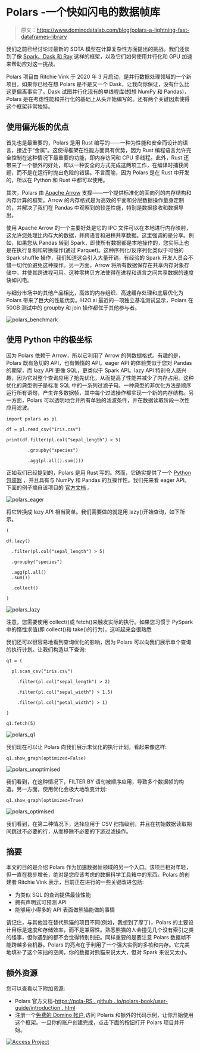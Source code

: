 # Polars -一个快如闪电的数据帧库

> 原文：<https://www.dominodatalab.com/blog/polars-a-lightning-fast-dataframes-library>

我们之前已经讨论过最新的 SOTA 模型在计算复杂性方面提出的挑战。我们还谈到了像 [Spark、Dask 和 Ray](https://blog.dominodatalab.com/spark-dask-ray-choosing-the-right-framework) 这样的框架，以及它们如何使用并行化和 GPU 加速来帮助应对这一挑战。

Polars 项目由 Ritchie Vink 于 2020 年 3 月启动，是并行数据处理领域的一个新项目。如果你已经在想 Polars 是不是又一个 Dask，让我向你保证，没有什么比这更偏离事实了。Dask 试图并行化现有的单线程库(想想 NumPy 和 Pandas)，Polars 是在考虑性能和并行化的基础上从头开始编写的。还有两个关键因素使得这个框架非常独特。

## 使用偏光板的优点

首先也是最重要的，Polars 是用 Rust 编写的——一种为性能和安全而设计的语言，接近于“金属”。这使得框架在性能方面具有优势，因为 Rust 编程语言允许完全控制在这种情况下最重要的功能，即内存访问和 CPU 多线程。此外，Rust 还带来了一个额外的好处，即以一种安全的方式完成这两项工作，在编译时捕获问题，而不是在运行时抛出危险的错误。不言而喻，因为 Polars 是在 Rust 中开发的，所以在 Python 和 Rust 中都可以使用。

其次，Polars 由 [Apache Arrow](https://github.com/apache/arrow) 支撑——一个提供标准化的面向列的内存结构和内存计算的框架。Arrow 的内存格式是为高效的平面和分层数据操作量身定制的，并解决了我们在 Pandas 中观察到的较差性能，特别是数据接收和数据导出。

使用 Apache Arrow 的一个主要好处是它的 IPC 文件可以在本地进行内存映射，这允许您处理比内存大的数据，并跨语言和进程共享数据。这里强调的是分享。例如，如果您从 Pandas 转到 Spark，即使所有数据都是本地操作的，您实际上也是在执行复制和转换操作(通过 Parquet)。这种序列化/反序列化类似于可怕的 Spark shuffle 操作，我们知道这会引入大量开销，有经验的 Spark 开发人员会不惜一切代价避免这种操作。另一方面，Arrow 将所有数据保存在共享内存对象存储中，并使其跨进程可用。这种零拷贝方法使得在进程和语言之间共享数据的速度快如闪电。

与细分市场中的其他产品相比，高效的内存组织、高速缓存处理和底层优化为 Polars 带来了巨大的性能优势。H2O.ai 最近的一项独立基准测试显示，Polars 在 50GB 测试中的 groupby 和 join 操作都优于其他参与者。

![polars_benchmark](img/beaf4113819186be08705f31497c2172.png)

## 使用 Python 中的极坐标

因为 Polars 依赖于 Arrow，所以它利用了 Arrow 的列数据格式。有趣的是，Polars 既有急切的 API，也有懒惰的 API。eager API 的体验类似于您对 Pandas 的期望，而 lazy API 更像 SQL，更类似于 Spark API。lazy API 特别令人感兴趣，因为它对整个查询应用了抢先优化，从而提高了性能并减少了内存占用。这种优化的典型例子是标准 SQL 中的一系列过滤子句。一种典型的非优化方法是顺序运行所有语句，产生许多数据帧，其中每个过滤操作都实现一个新的内存结构。另一方面，Polars 可以透明地合并所有单独的滤波条件，并在数据读取阶段一次性应用滤波。

```
import polars as pl

df = pl.read_csv("iris.csv")

print(df.filter(pl.col("sepal_length") > 5)

        .groupby("species")

        .agg(pl.all().sum()))
```

正如我们已经提到的，Polars 是用 Rust 写的。然而，它确实提供了一个 [Python 包装器](https://pola-rs.github.io/polars/py-polars/html/reference/) ，并且具有与 NumPy 和 Pandas 的互操作性。我们先来看 eager API。下面的例子摘自该项目的 [官方文档](https://pola-rs.github.io/polars-book/user-guide/introduction.html) 。

![polars_eager](img/758c69c61ac1fae1930aa8312dd09f5b.png)

将它转换成 lazy API 相当简单。我们需要做的就是用 lazy()开始查询，如下所示。

```
(

df.lazy()

  .filter(pl.col("sepal_length") > 5)

  .groupby("species")

  .agg(pl.all()
  .sum())

  .collect()

)
```

![polars_lazy](img/6542728554f39ff88f0d4bedbe897533.png)

注意，您需要使用 collect()或 fetch()来触发实际的执行。如果您习惯于 PySpark 中的惰性求值(即 collect()和 take()的行为)，这听起来会很熟悉

我们还可以很容易地看到查询优化的影响，因为 Polars 可以向我们展示单个查询的执行计划。让我们构造以下查询:

```
q1 = (

  pl.scan_csv("iris.csv")

    .filter(pl.col("sepal_length") > 2)

    .filter(pl.col("sepal_width") > 1.5)

    .filter(pl.col("petal_width") > 1)

)

q1.fetch(5)
```

![polars_q1](img/de66abae5d91c86db3d6401d1fd45d33.png)

我们现在可以让 Polars 向我们展示未优化的执行计划，看起来像这样:

```
q1.show_graph(optimized=False)
```

![polars_unoptimised](img/62507feca8adaa3c8513e39a458d2893.png)

我们看到，在这种情况下，FILTER BY 语句被顺序应用，导致多个数据帧的构造。另一方面，使用优化会极大地改变计划:

```
q1.show_graph(optimized=True)
```

![polars_optimised](img/352148fad36aba44db3c12187a6ad6e0.png)

我们看到，在第二种情况下，选择应用于 CSV 扫描级别，并且在初始数据读取期间跳过不必要的行，从而移除不必要的下游过滤操作。

## 摘要

本文的目的是介绍 Polars 作为加速数据帧领域的另一个入口。该项目相对年轻，但一直在稳步增长，绝对是您应该考虑的数据科学工具箱中的东西。Polars 的创建者 Ritchie Vink 表示，目前正在进行的一些关键改进包括:

*   为类似 SQL 的查询提供最佳性能
*   拥有声明式可预测 API
*   能够用小得多的 API 表面做熊猫能做的事情

请记住，与其他旨在替代熊猫的项目不同(例如，我想到了摩丁)，Polars 的主要设计目标是速度和存储效率，而不是兼容性。熟悉熊猫的人会撞见几个没有索引之类的怪事，但你遇到的都不会觉得特别别扭。同样重要的是要注意 Polars 数据帧不能跨越多台机器。Polars 的亮点在于利用了一个强大实例的多核和内存。它完美地填补了这个笨拙的空间，你的数据对熊猫来说太大，但对 Spark 来说又太小。

## 额外资源

您可以查看以下附加资源:

*   Polars 官方文档-[https://pola-RS . github . io/polars-book/user-guide/introduction . html](https://pola-rs.github.io/polars-book/user-guide/introduction.html)
*   注册一个[免费的 Domino 帐户](https://try.dominodatalab.com),访问 Polaris 和额外的代码示例，让你开始使用这个框架。一旦你的账户创建完成，点击下面的按钮打开 Polars 项目并开始。

[![Access Project](img/37f951d1d6ba94d678cb6a19748ff69f.png)](https://cta-redirect.hubspot.com/cta/redirect/6816846/b7619e84-a274-4918-8264-29f43fbd7df4)